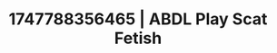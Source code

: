 ---
categories:
- Thigh worship
- Cosmic sensuality
- Romantic kink
- VR porn
- Shadow kink
image: /assets/images/1747788356465.jpg
layout: post
seo:
  description: Featured content with premium Scat Fetish, ABDL Play. HD images available.
  keywords: Scat Fetish, ABDL Play
  og_image: /assets/images/1747788356465.jpg
  schema_type: VisualArtwork
tags:
- ABDL Play
- '#1747788356465'
- Scat Fetish
title: 1747788356465 | ABDL Play Scat Fetish
---